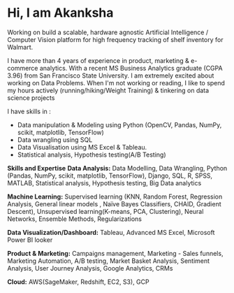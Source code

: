 # Hi, I am Akanksha
Working on build a scalable, hardware agnostic Artificial Intelligence / Computer Vision platform for high frequency tracking of shelf inventory for Walmart. 

I have more than 4 years of experience in product, marketing & e-commerce analytics. With a recent MS Business Analytics graduate (CGPA 3.96) from San Francisco State University. I am extremely excited about working on Data Problems. When I'm not working or reading, I like to spend my hours actively (running/hiking/Weight Training) & tinkering on data science projects

I have skills in : 
- Data manipulation & Modeling using Python (OpenCV, Pandas, NumPy, scikit, matplotlib, TensorFlow)
- Data wrangling using SQL
- Data Visualisation using MS Excel & Tableau. 
- Statistical analysis, Hypothesis testing(A/B Testing)

**Skills and Expertise**
**Data Analysis:** Data Modelling, Data Wrangling, Python (Pandas, NumPy, scikit, matplotlib, TensorFlow), Django, SQL, R, SPSS, MATLAB, Statistical analysis, Hypothesis testing, Big Data analytics

**Machine Learning:** Supervised learning (KNN, Random Forest, Regression Analysis, General linear models , Naïve Bayes Classifiers, CHAID, Gradient Descent), Unsupervised learning(K-means, PCA, Clustering), Neural Networks, Ensemble Methods, Regularizations

**Data Visualization/Dashboard:** Tableau, Advanced MS Excel, Microsoft Power BI looker

**Product & Marketing:** Campaigns management, Marketing - Sales funnels, Marketing Automation, A/B testing, Market Basket Analysis, Sentiment Analysis, User Journey Analysis, Google Analytics, CRMs

**Cloud:** AWS(SageMaker, Redshift, EC2, S3), GCP

